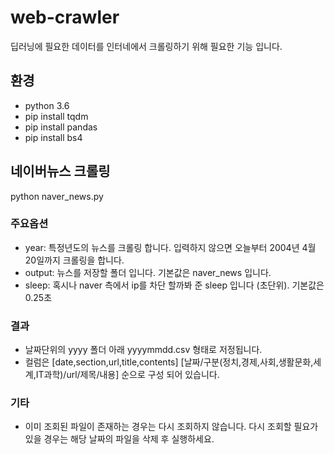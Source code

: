 # web-crawler
딥러닝에 필요한 데이터를 인터네에서 크롤링하기 위해 필요한 기능 입니다.

## 환경
- python 3.6
- pip install tqdm
- pip install pandas
- pip install bs4

## 네이버뉴스 크롤링
python naver_news.py

### 주요옵션
- year: 특정년도의 뉴스를 크롤링 합니다. 입력하지 않으면 오늘부터 2004년 4월 20일까지 크롤링을 합니다.
- output: 뉴스를 저장할 폴더 입니다. 기본값은 naver_news 입니다.
- sleep: 혹시나 naver 측에서 ip를 차단 할까봐 준 sleep 입니다 (초단위). 기본값은 0.25초

### 결과
- 날짜단위의 yyyy 폴더 아래 yyyymmdd.csv 형태로 저정됩니다.
- 컬럼은 [date,section,url,title,contents] [날짜/구분(정치,경제,사회,생활문화,세계,IT과학)/url/제목/내용] 순으로 구성 되어 있습니다.

### 기타
- 이미 조회된 파일이 존재하는 경우는 다시 조회하지 않습니다. 다시 조회할 필요가 있을 경우는 해당 날짜의 파일을 삭제 후 실행하세요.

